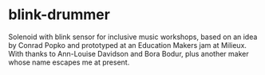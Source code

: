 # blink-drummer
Solenoid with blink sensor for inclusive music workshops, based on an idea by Conrad Popko and prototyped at an Education Makers jam at Milieux. With thanks to Ann-Louise Davidson and Bora Bodur, plus another maker whose name escapes me at present.
